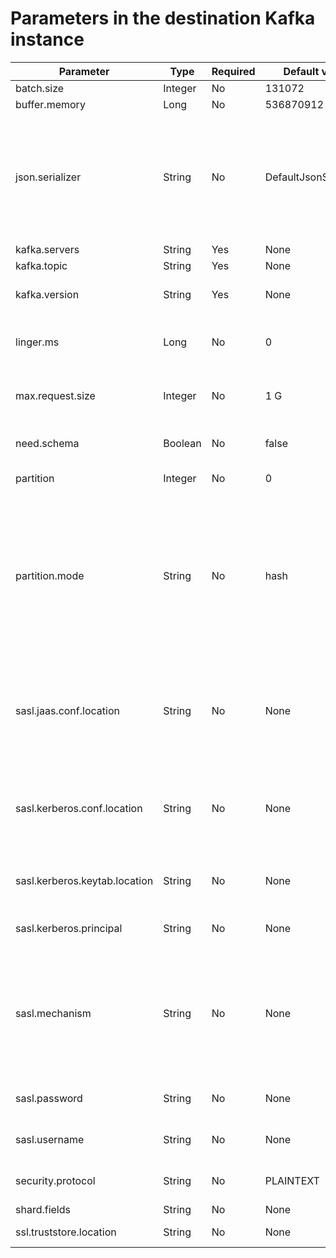 # Parameters in the destination Kafka instance 




|           Parameter           |  Type   | Required |     Default value     |                                                                                                                                                                                                            Description                                                                                                                                                                                                            |
|-------------------------------|---------|----------|-----------------------|-----------------------------------------------------------------------------------------------------------------------------------------------------------------------------------------------------------------------------------------------------------------------------------------------------------------------------------------------------------------------------------------------------------------------------------|
| batch.size                    | Integer | No       | 131072                | The batch size.                                                                                                                                                                                                                                                                                                                                                                                                                   |
| buffer.memory                 | Long    | No       | 536870912             | The buffer memory.                                                                                                                                                                                                                                                                                                                                                                                                                |
| json.serializer               | String  | No       | DefaultJsonSerializer | The JSON serializer that serializes data to the Kafka instance. Valid values: `DefaultJsonSerializer`, `CanalJsonSerializer`, and `ShareplexJsonSerializer`. For more information, see the message format document.                                                                                                                                                                                                               |
| kafka.servers                 | String  | Yes      | None                  | The Kafka service.                                                                                                                                                                                                                                                                                                                                                                                                                |
| kafka.topic                   | String  | Yes      | None                  | The Kafka topic.                                                                                                                                                                                                                                                                                                                                                                                                                  |
| kafka.version                 | String  | Yes      | None                  | The version of the Kafka service, which can be 0.9 or 2.0.                                                                                                                                                                                                                                                                                                                                                                        |
| linger.ms                     | Long    | No       | 0                     | The time to wait before sending a batch. The value range is 0 to 2\^63, in milliseconds.                                                                                                                                                                                                                                                                                                                                          |
| max.request.size              | Integer | No       | 1 G                   | The maximum size of requested data. The value range is 0 to 2\^31, in bytes.                                                                                                                                                                                                                                                                                                                                                      |
| need.schema                   | Boolean | No       | false                 | Specifies whether to use a schema when JSON is the default format.                                                                                                                                                                                                                                                                                                                                                                |
| partition                     | Integer | No       | 0                     | The partition name of the Kafka instance.                                                                                                                                                                                                                                                                                                                                                                                         |
| partition.mode                | String  | No       | hash                  | The partitioning mode, which can be `one_partition` or `hash`.  * The value `one_partition` indicates that data is to be delivered to a single partition. It must be used with the partition parameter.   * The value `hash` indicates that data is to be delivered based on the data value defined by the sharding column.    |
| sasl.jaas.conf.location       | String  | No       | None                  | The location that stores the Java Authentication and Authorization Service (JAAS) configuration used for identity authentication during access to the Kafka service.                                                                                                                                                                                                                                                              |
| sasl.kerberos.conf.location   | String  | No       | None                  | The location that stores the Kerberos configuration used for accessing the Kerberos server, which is also known as the key distribution center (KDC).                                                                                                                                                                                                                                                                             |
| sasl.kerberos.keytab.location | String  | No       | None                  | The location that stores the Kerberos key table used for accessing the Kafka service.                                                                                                                                                                                                                                                                                                                                             |
| sasl.kerberos.principal       | String  | No       | None                  | The Kerberos principal used for accessing the Kafka service.                                                                                                                                                                                                                                                                                                                                                                      |
| sasl.mechanism                | String  | No       | None                  | The Simple Authentication and Security Layer (SASL) mechanism used for client connections. Generic Security Standard Application Programming Interface (GSSAPI) is the default mechanism.                                                                                                                                                                                                                                         |
| sasl.password                 | String  | No       | None                  | The password of the account for accessing the Kafka service.                                                                                                                                                                                                                                                                                                                                                                      |
| sasl.username                 | String  | No       | None                  | The username of the account for accessing the Kafka service.                                                                                                                                                                                                                                                                                                                                                                      |
| security.protocol             | String  | No       | PLAINTEXT             | The security protocol used for accessing the Kafka service.                                                                                                                                                                                                                                                                                                                                                                       |
| shard.fields                  | String  | No       | None                  | The sharding columns.                                                                                                                                                                                                                                                                                                                                                                                                             |
| ssl.truststore.location       | String  | No       | None                  | The location of the truststore.                                                                                                                                                                                                                                                                                                                                                                                                   |



